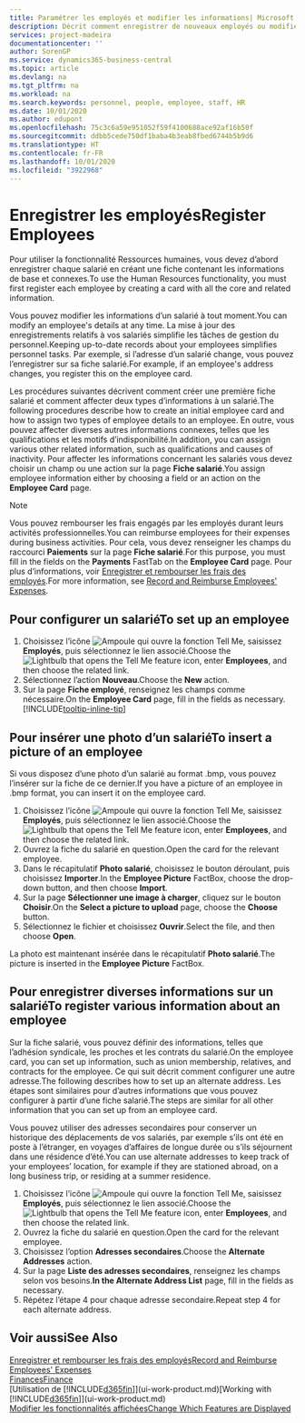 ```yaml
---
title: Paramétrer les employés et modifier les informations| Microsoft Docs
description: Décrit comment enregistrer de nouveaux employés ou modifier les informations concernant ceux existants.
services: project-madeira
documentationcenter: ''
author: SorenGP
ms.service: dynamics365-business-central
ms.topic: article
ms.devlang: na
ms.tgt_pltfrm: na
ms.workload: na
ms.search.keywords: personnel, people, employee, staff, HR
ms.date: 10/01/2020
ms.author: edupont
ms.openlocfilehash: 75c3c6a59e951052f59f4100688ace92af16b50f
ms.sourcegitcommit: ddbb5cede750df1baba4b3eab8fbed6744b5b9d6
ms.translationtype: HT
ms.contentlocale: fr-FR
ms.lasthandoff: 10/01/2020
ms.locfileid: "3922968"
---
```

# <a name="register-employees"></a><span data-ttu-id="9931c-103">Enregistrer les employés</span><span class="sxs-lookup"><span data-stu-id="9931c-103">Register Employees</span></span>
<span data-ttu-id="9931c-104">Pour utiliser la fonctionnalité Ressources humaines, vous devez d’abord enregistrer chaque salarié en créant une fiche contenant les informations de base et connexes.</span><span class="sxs-lookup"><span data-stu-id="9931c-104">To use the Human Resources functionality, you must first register each employee by creating a card with all the core and related information.</span></span>

<span data-ttu-id="9931c-105">Vous pouvez modifier les informations d’un salarié à tout moment.</span><span class="sxs-lookup"><span data-stu-id="9931c-105">You can modify an employee's details at any time.</span></span> <span data-ttu-id="9931c-106">La mise à jour des enregistrements relatifs à vos salariés simplifie les tâches de gestion du personnel.</span><span class="sxs-lookup"><span data-stu-id="9931c-106">Keeping up-to-date records about your employees simplifies personnel tasks.</span></span> <span data-ttu-id="9931c-107">Par exemple, si l’adresse d’un salarié change, vous pouvez l’enregistrer sur sa fiche salarié.</span><span class="sxs-lookup"><span data-stu-id="9931c-107">For example, if an employee's address changes, you register this on the employee card.</span></span>

<span data-ttu-id="9931c-108">Les procédures suivantes décrivent comment créer une première fiche salarié et comment affecter deux types d’informations à un salarié.</span><span class="sxs-lookup"><span data-stu-id="9931c-108">The following procedures describe how to create an initial employee card and how to assign two types of employee details to an employee.</span></span> <span data-ttu-id="9931c-109">En outre, vous pouvez affecter diverses autres informations connexes, telles que les qualifications et les motifs d’indisponibilité.</span><span class="sxs-lookup"><span data-stu-id="9931c-109">In addition, you can assign various other related information, such as qualifications and causes of inactivity.</span></span> <span data-ttu-id="9931c-110">Pour affecter les informations concernant les salariés vous devez choisir un champ ou une action sur la page **Fiche salarié**.</span><span class="sxs-lookup"><span data-stu-id="9931c-110">You assign employee information either by choosing a field or an action on the **Employee Card** page.</span></span>

> [!NOTE]  
> <span data-ttu-id="9931c-111">Vous pouvez rembourser les frais engagés par les employés durant leurs activités professionnelles.</span><span class="sxs-lookup"><span data-stu-id="9931c-111">You can reimburse employees for their expenses during business activities.</span></span> <span data-ttu-id="9931c-112">Pour cela, vous devez renseigner les champs du raccourci **Paiements** sur la page **Fiche salarié**.</span><span class="sxs-lookup"><span data-stu-id="9931c-112">For this purpose, you must fill in the fields on the **Payments** FastTab on the **Employee Card** page.</span></span> <span data-ttu-id="9931c-113">Pour plus d’informations, voir [Enregistrer et rembourser les frais des employés](finance-how-record-reimburse-employee-expenses.md).</span><span class="sxs-lookup"><span data-stu-id="9931c-113">For more information, see [Record and Reimburse Employees' Expenses](finance-how-record-reimburse-employee-expenses.md).</span></span>

## <a name="to-set-up-an-employee"></a><span data-ttu-id="9931c-114">Pour configurer un salarié</span><span class="sxs-lookup"><span data-stu-id="9931c-114">To set up an employee</span></span>
1. <span data-ttu-id="9931c-115">Choisissez l’icône ![Ampoule qui ouvre la fonction Tell Me](media/ui-search/search_small.png "Dites-moi ce que vous voulez faire"), saisissez **Employés**, puis sélectionnez le lien associé.</span><span class="sxs-lookup"><span data-stu-id="9931c-115">Choose the ![Lightbulb that opens the Tell Me feature](media/ui-search/search_small.png "Tell me what you want to do") icon, enter **Employees**, and then choose the related link.</span></span>
2. <span data-ttu-id="9931c-116">Sélectionnez l’action **Nouveau**.</span><span class="sxs-lookup"><span data-stu-id="9931c-116">Choose the **New** action.</span></span>
3. <span data-ttu-id="9931c-117">Sur la page **Fiche employé**, renseignez les champs comme nécessaire.</span><span class="sxs-lookup"><span data-stu-id="9931c-117">On the **Employee Card** page, fill in the fields as necessary.</span></span> [!INCLUDE[tooltip-inline-tip](includes/tooltip-inline-tip_md.md)]

## <a name="to-insert-a-picture-of-an-employee"></a><span data-ttu-id="9931c-118">Pour insérer une photo d’un salarié</span><span class="sxs-lookup"><span data-stu-id="9931c-118">To insert a picture of an employee</span></span>
<span data-ttu-id="9931c-119">Si vous disposez d’une photo d’un salarié au format .bmp, vous pouvez l’insérer sur la fiche de ce dernier.</span><span class="sxs-lookup"><span data-stu-id="9931c-119">If you have a picture of an employee in .bmp format, you can insert it on the employee card.</span></span>

1. <span data-ttu-id="9931c-120">Choisissez l’icône ![Ampoule qui ouvre la fonction Tell Me](media/ui-search/search_small.png "Dites-moi ce que vous voulez faire"), saisissez **Employés**, puis sélectionnez le lien associé.</span><span class="sxs-lookup"><span data-stu-id="9931c-120">Choose the ![Lightbulb that opens the Tell Me feature](media/ui-search/search_small.png "Tell me what you want to do") icon, enter **Employees**, and then choose the related link.</span></span>
2. <span data-ttu-id="9931c-121">Ouvrez la fiche du salarié en question.</span><span class="sxs-lookup"><span data-stu-id="9931c-121">Open the card for the relevant employee.</span></span>
3. <span data-ttu-id="9931c-122">Dans le récapitulatif **Photo salarié**, choisissez le bouton déroulant, puis choisissez **Importer**.</span><span class="sxs-lookup"><span data-stu-id="9931c-122">In the **Employee Picture** FactBox, choose the drop-down button, and then choose **Import**.</span></span>
4. <span data-ttu-id="9931c-123">Sur la page **Sélectionner une image à charger**, cliquez sur le bouton **Choisir**.</span><span class="sxs-lookup"><span data-stu-id="9931c-123">On the **Select a picture to upload** page, choose the **Choose** button.</span></span>
5. <span data-ttu-id="9931c-124">Sélectionnez le fichier et choisissez **Ouvrir**.</span><span class="sxs-lookup"><span data-stu-id="9931c-124">Select the file, and then choose **Open**.</span></span>

<span data-ttu-id="9931c-125">La photo est maintenant insérée dans le récapitulatif **Photo salarié**.</span><span class="sxs-lookup"><span data-stu-id="9931c-125">The picture is inserted in the **Employee Picture** FactBox.</span></span>

## <a name="to-register-various-information-about-an-employee"></a><span data-ttu-id="9931c-126">Pour enregistrer diverses informations sur un salarié</span><span class="sxs-lookup"><span data-stu-id="9931c-126">To register various information about an employee</span></span>
<span data-ttu-id="9931c-127">Sur la fiche salarié, vous pouvez définir des informations, telles que l’adhésion syndicale, les proches et les contrats du salarié.</span><span class="sxs-lookup"><span data-stu-id="9931c-127">On the employee card, you can set up information, such as union membership, relatives, and contracts for the employee.</span></span> <span data-ttu-id="9931c-128">Ce qui suit décrit comment configurer une autre adresse.</span><span class="sxs-lookup"><span data-stu-id="9931c-128">The following describes how to set up an alternate address.</span></span> <span data-ttu-id="9931c-129">Les étapes sont similaires pour d’autres informations que vous pouvez configurer à partir d’une fiche salarié.</span><span class="sxs-lookup"><span data-stu-id="9931c-129">The steps are similar for all other information that you can set up from an employee card.</span></span>

<span data-ttu-id="9931c-130">Vous pouvez utiliser des adresses secondaires pour conserver un historique des déplacements de vos salariés, par exemple s’ils ont été en poste à l’étranger, en voyages d’affaires de longue durée ou s’ils séjournent dans une résidence d’été.</span><span class="sxs-lookup"><span data-stu-id="9931c-130">You can use alternate addresses to keep track of your employees’ location, for example if they are stationed abroad, on a long business trip, or residing at a summer residence.</span></span>

1. <span data-ttu-id="9931c-131">Choisissez l’icône ![Ampoule qui ouvre la fonction Tell Me](media/ui-search/search_small.png "Dites-moi ce que vous voulez faire"), saisissez **Employés**, puis sélectionnez le lien associé.</span><span class="sxs-lookup"><span data-stu-id="9931c-131">Choose the ![Lightbulb that opens the Tell Me feature](media/ui-search/search_small.png "Tell me what you want to do") icon, enter **Employees**, and then choose the related link.</span></span>
2. <span data-ttu-id="9931c-132">Ouvrez la fiche du salarié en question.</span><span class="sxs-lookup"><span data-stu-id="9931c-132">Open the card for the relevant employee.</span></span>
3. <span data-ttu-id="9931c-133">Choisissez l’option **Adresses secondaires**.</span><span class="sxs-lookup"><span data-stu-id="9931c-133">Choose the **Alternate Addresses** action.</span></span>
4. <span data-ttu-id="9931c-134">Sur la page **Liste des adresses secondaires**, renseignez les champs selon vos besoins.</span><span class="sxs-lookup"><span data-stu-id="9931c-134">**In the Alternate Address List** page, fill in the fields as necessary.</span></span>
5. <span data-ttu-id="9931c-135">Répétez l’étape 4 pour chaque adresse secondaire.</span><span class="sxs-lookup"><span data-stu-id="9931c-135">Repeat step 4 for each alternate address.</span></span>

## <a name="see-also"></a><span data-ttu-id="9931c-136">Voir aussi</span><span class="sxs-lookup"><span data-stu-id="9931c-136">See Also</span></span>
[<span data-ttu-id="9931c-137">Enregistrer et rembourser les frais des employés</span><span class="sxs-lookup"><span data-stu-id="9931c-137">Record and Reimburse Employees' Expenses</span></span>](finance-how-record-reimburse-employee-expenses.md)  
[<span data-ttu-id="9931c-138">Finances</span><span class="sxs-lookup"><span data-stu-id="9931c-138">Finance</span></span>](finance.md)  
<span data-ttu-id="9931c-139">[Utilisation de [!INCLUDE[d365fin](includes/d365fin_md.md)]](ui-work-product.md)</span><span class="sxs-lookup"><span data-stu-id="9931c-139">[Working with [!INCLUDE[d365fin](includes/d365fin_md.md)]](ui-work-product.md)</span></span>  
[<span data-ttu-id="9931c-140">Modifier les fonctionnalités affichées</span><span class="sxs-lookup"><span data-stu-id="9931c-140">Change Which Features are Displayed</span></span>](ui-experiences.md)
